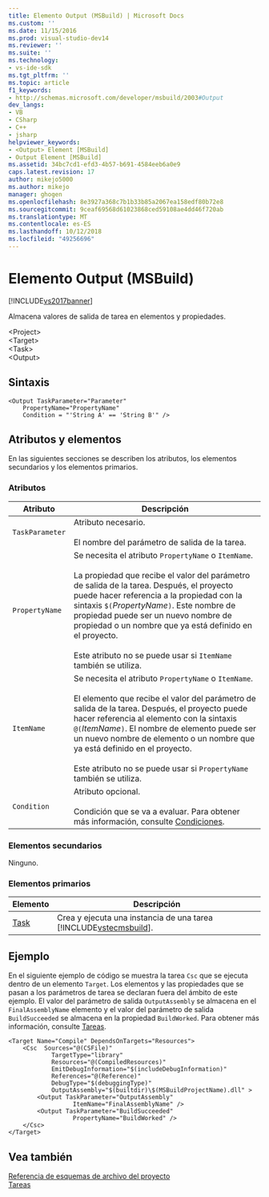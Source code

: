 ```yaml
---
title: Elemento Output (MSBuild) | Microsoft Docs
ms.custom: ''
ms.date: 11/15/2016
ms.prod: visual-studio-dev14
ms.reviewer: ''
ms.suite: ''
ms.technology:
- vs-ide-sdk
ms.tgt_pltfrm: ''
ms.topic: article
f1_keywords:
- http://schemas.microsoft.com/developer/msbuild/2003#Output
dev_langs:
- VB
- CSharp
- C++
- jsharp
helpviewer_keywords:
- <Output> Element [MSBuild]
- Output Element [MSBuild]
ms.assetid: 34bc7cd1-efd3-4b57-b691-4584eeb6a0e9
caps.latest.revision: 17
author: mikejo5000
ms.author: mikejo
manager: ghogen
ms.openlocfilehash: 8e3927a368c7b1b33b85a2067ea158edf80b72e8
ms.sourcegitcommit: 9ceaf69568d61023868ced59108ae4dd46f720ab
ms.translationtype: MT
ms.contentlocale: es-ES
ms.lasthandoff: 10/12/2018
ms.locfileid: "49256696"
---
```

# <a name="output-element-msbuild"></a>Elemento Output (MSBuild)
[!INCLUDE[vs2017banner](../includes/vs2017banner.md)]

  
Almacena valores de salida de tarea en elementos y propiedades.  
  
 \<Project>  
 \<Target>  
 \<Task>  
 \<Output>  
  
## <a name="syntax"></a>Sintaxis  
  
```  
<Output TaskParameter="Parameter"  
    PropertyName="PropertyName"   
    Condition = "'String A' == 'String B'" />  
```  
  
## <a name="attributes-and-elements"></a>Atributos y elementos  
 En las siguientes secciones se describen los atributos, los elementos secundarios y los elementos primarios.  
  
### <a name="attributes"></a>Atributos  
  
|Atributo|Descripción|  
|---------------|-----------------|  
|`TaskParameter`|Atributo necesario.<br /><br /> El nombre del parámetro de salida de la tarea.|  
|`PropertyName`|Se necesita el atributo `PropertyName` o `ItemName`.<br /><br /> La propiedad que recibe el valor del parámetro de salida de la tarea. Después, el proyecto puede hacer referencia a la propiedad con la sintaxis `$(`*PropertyName*`)`. Este nombre de propiedad puede ser un nuevo nombre de propiedad o un nombre que ya está definido en el proyecto.<br /><br /> Este atributo no se puede usar si `ItemName` también se utiliza.|  
|`ItemName`|Se necesita el atributo `PropertyName` o `ItemName`.<br /><br /> El elemento que recibe el valor del parámetro de salida de la tarea. Después, el proyecto puede hacer referencia al elemento con la sintaxis `@(`*ItemName*`)`. El nombre de elemento puede ser un nuevo nombre de elemento o un nombre que ya está definido en el proyecto.<br /><br /> Este atributo no se puede usar si `PropertyName` también se utiliza.|  
|`Condition`|Atributo opcional.<br /><br /> Condición que se va a evaluar. Para obtener más información, consulte [Condiciones](../msbuild/msbuild-conditions.md).|  
  
### <a name="child-elements"></a>Elementos secundarios  
 Ninguno.  
  
### <a name="parent-elements"></a>Elementos primarios  
  
|Elemento|Descripción|  
|-------------|-----------------|  
|[Task](../msbuild/task-element-msbuild.md)|Crea y ejecuta una instancia de una tarea [!INCLUDE[vstecmsbuild](../includes/vstecmsbuild-md.md)].|  
  
## <a name="example"></a>Ejemplo  
 En el siguiente ejemplo de código se muestra la tarea `Csc` que se ejecuta dentro de un elemento `Target`. Los elementos y las propiedades que se pasan a los parámetros de tarea se declaran fuera del ámbito de este ejemplo. El valor del parámetro de salida `OutputAssembly` se almacena en el `FinalAssemblyName` elemento y el valor del parámetro de salida `BuildSucceeded` se almacena en la propiedad `BuildWorked`. Para obtener más información, consulte [Tareas](../msbuild/msbuild-tasks.md).  
  
```  
<Target Name="Compile" DependsOnTargets="Resources">  
    <Csc  Sources="@(CSFile)"  
            TargetType="library"  
            Resources="@(CompiledResources)"  
            EmitDebugInformation="$(includeDebugInformation)"  
            References="@(Reference)"  
            DebugType="$(debuggingType)"  
            OutputAssembly="$(builtdir)\$(MSBuildProjectName).dll" >  
        <Output TaskParameter="OutputAssembly"  
                  ItemName="FinalAssemblyName" />  
        <Output TaskParameter="BuildSucceeded"  
                  PropertyName="BuildWorked" />  
    </Csc>  
</Target>  
```  
  
## <a name="see-also"></a>Vea también  
 [Referencia de esquemas de archivo del proyecto](../msbuild/msbuild-project-file-schema-reference.md)   
 [Tareas](../msbuild/msbuild-tasks.md)



